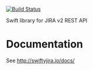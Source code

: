 [![Build Status](https://travis-ci.org/polka-dot-cat/SwiftyJIRA.svg)](https://travis-ci.org/polka-dot-cat/SwiftyJIRA)

Swift library for JIRA v2 REST API

# Documentation

See http://swiftyjira.io/docs/
